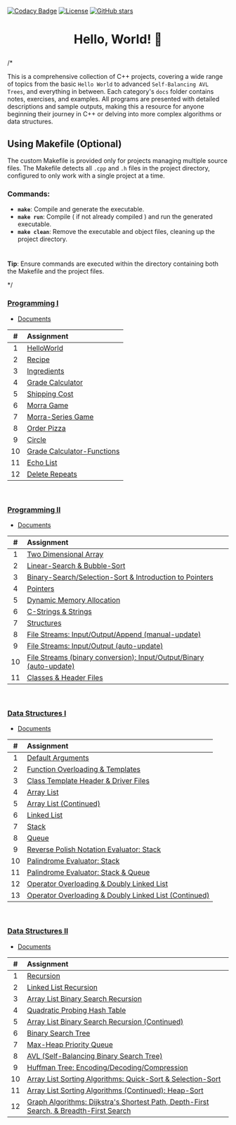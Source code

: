 [![Codacy Badge](https://app.codacy.com/project/badge/Grade/b2686d21dc134cd2ae07194660b2f0b0)](https://app.codacy.com/gh/nragland37/cpp-projects/dashboard?utm_source=gh&utm_medium=referral&utm_content=&utm_campaign=Badge_grade)
[![License](https://img.shields.io/badge/license-MIT-blue)](https://github.com/nragland37/cpp-projects/blob/main/LICENSE)
[![GitHub stars](https://img.shields.io/github/stars/nragland37/cpp-projects.svg?style=social&label=Star&maxAge=2592000)](https://github.com/nragland37/cpp-projects/stargazers)

# <p align="center"> Hello, World! 🦖 </p>

/*

This is a comprehensive collection of C++ projects, covering a wide range of topics from the basic `Hello World` to advanced `Self-Balancing AVL Trees`, and everything in between. Each category's `docs` folder contains notes, exercises, and examples. All programs are presented with detailed descriptions and sample outputs, making this a resource for anyone beginning their journey in C++ or delving into more complex algorithms or data structures. 

## Using Makefile (Optional)
The custom Makefile is provided only for projects managing multiple source files. The Makefile detects all `.cpp` and `.h` files in the project directory, configured to only work with a single project at a time. 

### Commands:
- **`make`**: Compile and generate the executable.
- **`make run`**: Compile ( if not already compiled ) and run the generated executable.
- **`make clean`**: Remove the executable and object files, cleaning up the project directory.

#
**Tip**: Ensure commands are executed within the directory containing both the Makefile and the project files.

*/

### [Programming I](/programming-I)
* [Documents](programming-I/docs/)

| # | Assignment |
|:---:|:---|
| 1 | [HelloWorld](./programming-I/src/01-helloworld) | 
| 2 | [Recipe](./programming-I/src/02-recipe) | 
| 3 | [Ingredients](./programming-I/src/03-ingredients) | 
| 4 | [Grade Calculator](./programming-I/src/04-gradeCalc) |  
| 5 | [Shipping Cost](./programming-I/src/05-shippingCost) |  
| 6 | [Morra Game](./programming-I/src/06-morra) |
| 7 | [Morra-Series Game](./programming-I/src/07-morraSeries) |
| 8 | [Order Pizza](./programming-I/src/08-pizza) | 
| 9 | [Circle](./programming-I/src/09-circleArea) |
| 10 | [Grade Calculator-Functions](./programming-I/src/10-gradeCalc2) |
| 11 | [Echo List](./programming-I/src/11-echoList) |
| 12 | [Delete Repeats](./programming-I/src/12-deleteRepeats) |

<br>

### [Programming II](/programming-II)
* [Documents](programming-II/docs/)

| # | Assignment |
|:---:|:---|
| 1 | [Two Dimensional Array](./programming-II/src/01-twoDimensionalArray) |
| 2 | [Linear-Search & Bubble-Sort](./programming-II/src/02-linearSearch-BubbleSort) |
| 3 | [Binary-Search/Selection-Sort & Introduction to Pointers](./programming-II/src/03-binarySearch-selectionSort_introToPointers) |
| 4 | [Pointers](./programming-II/src/04-pointers) |
| 5 | [Dynamic Memory Allocation](./programming-II/src/05-dynamicMemoryAllocation) |
| 6 | [C-Strings & Strings](./programming-II/src/06-cString-string) |
| 7 | [Structures](./programming-II/src/07-structures) |
| 8 | [File Streams: Input/Output/Append (manual-update)](./programming-II/src/08-fstream-manualUpdate) |
| 9 | [File Streams: Input/Output (auto-update)](./programming-II/src/09-fstream-autoUpdate) |
| 10 | [File Streams (binary conversion): Input/Output/Binary (auto-update)](./programming-II/src/10-fstream-autoUpdate-binaryConversion) |
| 11 | [Classes & Header Files](./programming-II/src/11-classes-headerFiles) |

<br>

### [Data Structures I](/data_structures-I)
* [Documents](data_structures-I/docs/)

| # | Assignment |
|:---:|:---|
| 1 | [Default Arguments](./data_structures-I/src/01-defaultArgs) |
| 2 | [Function Overloading & Templates](./data_structures-I/src/02-max) |
| 3 | [Class Template Header & Driver Files](./data_structures-I/src/03-dyad) |
| 4 | [Array List](./data_structures-I/src/04-AList) |
| 5 | [Array List (Continued)](./data_structures-I/src/05-AList) |
| 6 | [Linked List](./data_structures-I/src/06-LList) |
| 7 | [Stack](./data_structures-I/src/07-Stack) |
| 8 | [Queue](./data_structures-I/src/08-Queue) |
| 9 | [Reverse Polish Notation Evaluator: Stack](./data_structures-I/src/09-rpnStack) |
| 10 | [Palindrome Evaluator: Stack](./data_structures-I/src/10-palindromes) |
| 11 | [Palindrome Evaluator: Stack & Queue](./data_structures-I/src/11-pal2) |
| 12 | [Operator Overloading & Doubly Linked List](./data_structures-I/src/12-DLList) |
| 13 | [Operator Overloading & Doubly Linked List (Continued)](./data_structures-I/src/13-DLList) |

<br>

### [Data Structures II](/data_structures-II)
* [Documents](data_structures-II/docs/)

| # | Assignment |
|:---:|:---|
| 1 | [Recursion](./data_structures-II/src/01-Recursion-StockClass) |
| 2 | [Linked List Recursion](./data_structures-II/src/02-Reverse-LList-Recursion) |
| 3 | [Array List Binary Search Recursion](./data_structures-II/src/03-AList-BinarySearch-Recursion) |
| 4 | [Quadratic Probing Hash Table](./data_structures-II/src/04-Hashing-Quadratic-Probing) |
| 5 | [Array List Binary Search Recursion (Continued)](./data_structures-II/src/05-Updated-AList-BinarySearch-Recursion) |
| 6 | [Binary Search Tree](./data_structures-II/src/06-BST) |
| 7 | [Max-Heap Priority Queue ](./data_structures-II/src/07-Priority-Queue) |
| 8 | [AVL (Self-Balancing Binary Search Tree)](./data_structures-II/src/08-AVLTree) |
| 9 | [Huffman Tree: Encoding/Decoding/Compression](./data_structures-II/src/09-Huffman-Algorithm) |
| 10 | [Array List Sorting Algorithms: Quick-Sort & Selection-Sort](./data_structures-II/src/10-AList-Sorting-Algorithms) |
| 11 | [Array List Sorting Algorithms (Continued): Heap-Sort](./data_structures-II/src/11-Updated-AList-Sorting-Algorithms) |
| 12 | [Graph Algorithms: Dijkstra's Shortest Path, Depth-First Search, & Breadth-First Search](./data_structures-II/src/12-Graph-Traversal) |
